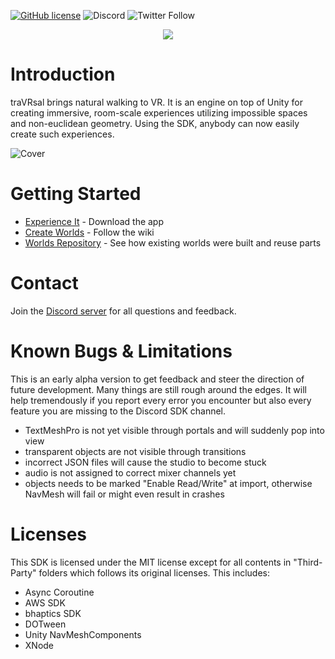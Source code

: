[![GitHub license](https://img.shields.io/badge/license-MIT-blue.svg)](https://raw.githubusercontent.com/WetzoldStudios/traVRsal-sdk/master/LICENSE.md)
![Discord](https://img.shields.io/discord/653315487437946880)
![Twitter Follow](https://img.shields.io/twitter/follow/traVRsal_Robert?style=flat-square)

<p align="center">
  <img src="Editor/Images/travrsal-300.png">
</p>

# Introduction

traVRsal brings natural walking to VR. It is an engine on top of Unity for creating immersive, room-scale experiences utilizing impossible spaces and non-euclidean geometry. Using the SDK, anybody can now easily create such experiences.

![Cover](https://raw.githubusercontent.com/wiki/WetzoldStudios/traVRsal-sdk/Images/EngineDescription.jpg)

# Getting Started

* [Experience It](https://sidequestvr.com/app/449/1) - Download the app
* [Create Worlds](https://github.com/WetzoldStudios/traVRsal-sdk/wiki) - Follow the wiki
* [Worlds Repository](https://github.com/WetzoldStudios/traVRsal-worlds) - See how existing worlds were built and reuse parts

# Contact

Join the [Discord server](https://discord.gg/67fNz4F) for all questions and feedback.

# Known Bugs & Limitations

This is an early alpha version to get feedback and steer the direction of future development. Many things are still rough around the edges. It will help tremendously if you report every error you encounter but also every feature you are missing to the Discord SDK channel.

* TextMeshPro is not yet visible through portals and will suddenly pop into view
* transparent objects are not visible through transitions
* incorrect JSON files will cause the studio to become stuck
* audio is not assigned to correct mixer channels yet 
* objects needs to be marked "Enable Read/Write" at import, otherwise NavMesh will fail or might even result in crashes

# Licenses

This SDK is licensed under the MIT license except for all contents in "Third-Party" folders which follows its original licenses. This includes:

* Async Coroutine
* AWS SDK
* bhaptics SDK
* DOTween
* Unity NavMeshComponents
* XNode